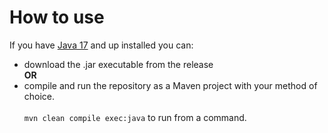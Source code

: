 # How to use
If you have [Java 17](https://www.oracle.com/java/technologies/javase/jdk17-archive-downloads.html) and up installed you can:
- download the .jar executable from the release  
**OR**
- compile and run the repository as a Maven project with your method of choice.</br></br>
`mvn clean compile exec:java` to run from a command.
